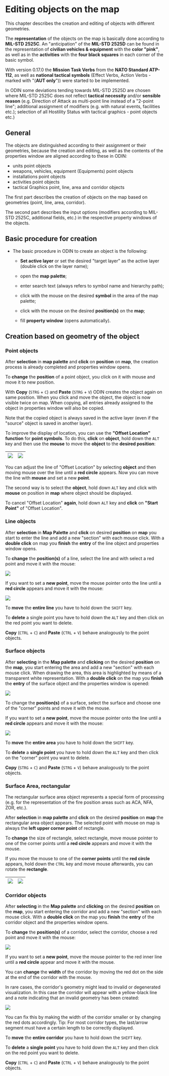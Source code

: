 # Editing objects on the map



This chapter describes the creation and editing of objects with different geometries.

The **representation** of the objects on the map is basically done according to **MIL-STD 2525C**. An "anticipation" of the **MIL-STD 2525D** can be found in the representation of **civilian vehicles & equipment** with the **color "pink"**, as well as in the **activities** with the **four black squares** in each corner of the basic symbol.

With version 0.17.0 the **Mission Task Verbs** from the **NATO Standard ATP-112**, as well as **national tactical symbols** (Effect Verbs, Action Verbs - marked with "(**AUT only**")) were started to be implemented.

In ODIN some deviations tending towards MIL-STD 2525D are chosen where MIL-STD 2525C does not reflect **tactical necessity** and/or **sensible reason** (e.g. Direction of Attack as multi-point line instead of a "2-point line"; additional assignment of modifiers (e.g. with natural events, facilities etc.); selection of all Hostility Status with tactical graphics - point objects etc.)





## General



The objects are distinguished according to their assignment or their geometries, because the creation and editing, as well as the contents of the properties window are aligned according to these in ODIN:

- units point objects
- weapons, vehicles, equipment (Equipments) point objects
- installations point objects
- activities point objects
- tactical Graphics point, line, area and corridor objects

The first part describes the creation of objects on the map based on geometries (point, line, area, corridor).

The second part describes the input options (modifiers according to MIL-STD 2525C, additional fields, etc.) in the respective property windows of the objects.





## Basic procedure for creation



-   The basic procedure in ODIN to create an object is the following:

    - **Set active layer** or set the desired "target layer" as the active layer (double click on the layer name);

    - open the **map palette**;
    - enter search text (always refers to symbol name and hierarchy path);
    - click with the mouse on the desired **symbol** in the area of the map palette;
    - click with the mouse on the desired **position(s)** on the **map**;
    - fill **property window** (opens automatically).





## Creation based on geometry of the object



### Point objects



After **selection** in **map palette** and **click** on **position** on **map**, the creation process is already completed and properties window opens.

To **change** the **position** of a point object, you click on it with mouse and move it to new position.

With **Copy** (`STRG` + `C`) and **Paste** (`STRG` + `V`) ODIN creates the object again on same position. When you click and move the object, the object is now visible twice on map. When copying, all entries already assigned to the object in properties window will also be copied.

Note that the copied object is always saved in the active layer (even if the "source" object is saved in another layer).



To improve the display of location, you can use the **"Offset Location" function** for **point symbols**. To do this, **click** on **object**, hold down the `ALT` key and then use the **mouse** to move the **object** to the **desired position**:

| ![](images/en/Punktobjekte_Offset_1.png) | ![](images/en/Punktobjekte_Offset_2.png) |
| :-----------------------------------: | :-----------------------------------: |

You can adjust the line of "Offset Location" by selecting **object** and then moving mouse over the line until a **red circle** appears. Now you can move the line with **mouse** and set a new **point**.

The second way is to select the **object**, hold down `ALT` key and click with **mouse** on position in **map** where object should be displayed.

To cancel "Offset Location" **again**, hold down `ALT` key and **click** on **"Start Point"** of "Offset Location".



### Line objects



After **selection** in **Map Palette** and **click** on desired **position** on **map** you start to enter the line and add a new "section" with each mouse click. With a **double click** on map you **finish** the **entry** of the line object and properties window opens.

To **change** the **position(s)** of a line, select the line and with select a red point and move it with the mouse:

![](images/en/Linienobjekte_1.png)



If you want to set a **new point**, move the mouse pointer onto the line until a **red circle** appears and move it with the mouse:

![](images/en/Linienobjekte_2.png)



To **move** the **entire line** you have to hold down the `SHIFT` key.

To **delete** a single point you have to hold down the `ALT` key and then click on the red point you want to delete.

**Copy** (`CTRL` + `C`) and **Paste** (`CTRL` + `V`) behave analogously to the point objects.



### Surface objects



After **selecting** in the **Map palette** and **clicking** on the desired **position** on the **map**, you start entering the area and add a new "section" with each mouse click. When drawing the area, this area is highlighted by means of a transparent white representation. With a **double click** on the map you **finish** the **entry** of the surface object and the properties window is opened:

![](images/en/Flaechenobjekte_1.png)





To change the **position(s)** of a surface, select the surface and choose one of the "corner" points and move it with the mouse.

If you want to set a **new point**, move the mouse pointer onto the line until a **red circle** appears and move it with the mouse:

![](images/en/Flaechenobjekte_2.png)



To **move** the **entire area** you have to hold down the `SHIFT` key.

To **delete** a **single point** you have to hold down the `ALT` key and then click on the "corner" point you want to delete.

**Copy** (`STRG` + `C`) and **Paste** (`STRG` + `V`) behave analogously to the point objects.



### Surface Area, rectangular



The rectangular surface area object represents a special form of processing (e.g. for the representation of the fire position areas such as ACA, NFA, ZOR, etc.).

After **selection** in **map palette** and **click** on the desired **position** on **map** the rectangular area object appears. The selected point with mouse on map is always the **left upper corner point** of rectangle.

To **change** the size of rectangle, select rectangle, move mouse pointer to one of the corner points until a **red circle** appears and move it with the mouse.

If you move the mouse to one of the **corner points** until the **red circle** appears, hold down the `CTRL` key and move mouse afterwards, you can rotate the **rectangle**.

| ![](images/rechteckige_Flaeche_1.png) | ![](images/rechteckige_Flaeche_2.png) |
| :-----------------------------------: | :-----------------------------------: |



### Corridor objects



After **selecting** in the **Map palette** and **clicking** on the desired **position** on the **map**, you start entering the corridor and add a new "section" with each mouse click. With a **double click** on the map you **finish** the **entry** of the corridor object and the properties window opens.

To **change** the **position(s)** of a corridor, select the corridor, choose a red point and move it with the mouse:

![](images/en/Korridorobjekte_1.png)



If you want to set a **new point**, move the mouse pointer to the red inner line until a **red circle** appear and move it with the mouse.

You can **change** the **width** of the corridor by moving the red dot on the side at the end of the corridor with the mouse.


In rare cases, the corridor's geometry might lead to invalid or degenerated visualization.
In this case the corridor will appear with a yellow-black line and a note indicating that an invalid geometry has been created:

![](images/en/Korridorobjekte_2.png)



You can fix this by making the width of the corridor smaller or by changing the red dots accordingly. Tip: For most corridor types, the last/arrow segment must have a certain length to be correctly displayed.



To **move** the **entire corridor** you have to hold down the `SHIFT` key.

To **delete** a **single point** you have to hold down the `ALT` key and then click on the red point you want to delete.

**Copy** (`CTRL` + `C`) and **Paste** (`CTRL` + `V`) behave analogously to the point objects.

